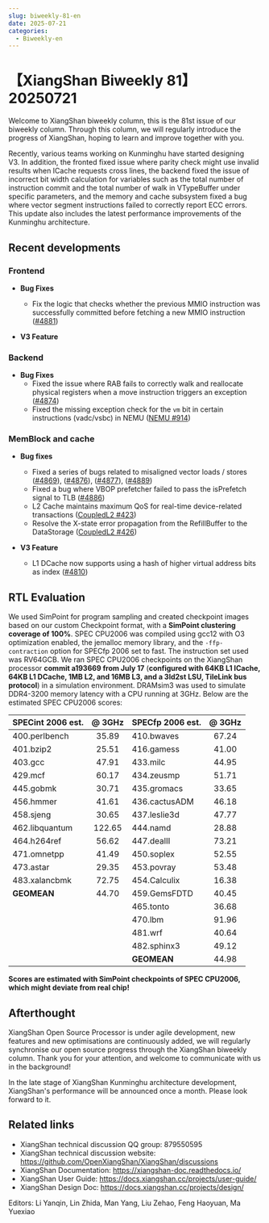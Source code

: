 ```yaml
---
slug: biweekly-81-en
date: 2025-07-21
categories:
  - Biweekly-en
---
```


# 【XiangShan Biweekly 81】20250721

Welcome to XiangShan biweekly column, this is the 81st issue of our biweekly column. Through this column, we will regularly introduce the progress of XiangShan, hoping to learn and improve together with you.

Recently, various teams working on Kunminghu have started designing V3. In addition, the fronted fixed issue where parity check might use invalid results when ICache requests cross lines, the backend fixed the issue of incorrect bit width calculation for variables such as the total number of instruction commit and the total number of walk in VTypeBuffer under specific parameters, and the memory and cache subsystem fixed a bug where vector segment instructions failed to correctly report ECC errors. This update also includes the latest performance improvements of the Kunminghu architecture.

<!-- more -->
## Recent developments

### Frontend

- **Bug Fixes**
    - Fix the logic that checks whether the previous MMIO instruction was successfully committed before fetching a new MMIO instruction ([#4881](https://github.com/OpenXiangShan/XiangShan/pull/4881))

- **V3 Feature**

### Backend

- **Bug Fixes**
  * Fixed the issue where RAB fails to correctly walk and reallocate physical registers when a move instruction triggers an exception ([#4874](https://github.com/OpenXiangShan/XiangShan/pull/4874))
  * Fixed the missing exception check for the `vm` bit in certain instructions (vadc/vsbc) in NEMU ([NEMU #914](https://github.com/OpenXiangShan/NEMU/pull/914))

### MemBlock and cache

- **Bug fixes**
    - Fixed a series of bugs related to misaligned vector loads / stores ([#4869](https://github.com/OpenXiangShan/XiangShan/pull/4869)), ([#4876](https://github.com/OpenXiangShan/XiangShan/pull/4876)), ([#4877](https://github.com/OpenXiangShan/XiangShan/pull/4877)), ([#4889](https://github.com/OpenXiangShan/XiangShan/pull/4889))
    - Fixed a bug where VBOP prefetcher failed to pass the isPrefetch signal to TLB ([#4886](https://github.com/OpenXiangShan/XiangShan/pull/4886))
    - L2 Cache maintains maximum QoS for real-time device-related transactions ([CoupledL2 #423](https://github.com/OpenXiangShan/CoupledL2/pull/423))
    - Resolve the X-state error propagation from the RefillBuffer to the DataStorage ([CoupledL2 #426](https://github.com/OpenXiangShan/CoupledL2/pull/426))

- **V3 Feature**
    - L1 DCache now supports using a hash of higher virtual address bits as index ([#4810](https://github.com/OpenXiangShan/XiangShan/pull/4810))

## RTL Evaluation

We used SimPoint for program sampling and created checkpoint images based on our custom Checkpoint format, with a **SimPoint clustering coverage of 100%**. SPEC CPU2006 was compiled using gcc12 with O3 optimization enabled, the jemalloc memory library, and the `-ffp-contraction` option for SPECfp 2006 set to fast. The instruction set used was RV64GCB. We ran SPEC CPU2006 checkpoints on the XiangShan processor **commit a193669 from July 17** (**configured with 64KB L1 ICache, 64KB L1 DCache, 1MB L2, and 16MB L3, and a 3ld2st LSU, TileLink bus protocol**) in a simulation environment. DRAMsim3 was used to simulate DDR4-3200 memory latency with a CPU running at 3GHz. Below are the estimated SPEC CPU2006 scores:

| SPECint 2006 est. | @ 3GHz | SPECfp 2006 est.  | @ 3GHz |
| :---------------- | :----: | :---------------- | :----: |
| 400.perlbench     | 35.89  | 410.bwaves        | 67.24  |
| 401.bzip2         | 25.51  | 416.gamess        | 41.00  |
| 403.gcc           | 47.91  | 433.milc          | 44.95  |
| 429.mcf           | 60.17  | 434.zeusmp        | 51.71  |
| 445.gobmk         | 30.71  | 435.gromacs       | 33.65  |
| 456.hmmer         | 41.61  | 436.cactusADM     | 46.18  |
| 458.sjeng         | 30.65  | 437.leslie3d      | 47.77  |
| 462.libquantum    | 122.65 | 444.namd          | 28.88  |
| 464.h264ref       | 56.62  | 447.dealII        | 73.21  |
| 471.omnetpp       | 41.49  | 450.soplex        | 52.55  |
| 473.astar         | 29.35  | 453.povray        | 53.48  |
| 483.xalancbmk     | 72.75  | 454.Calculix      | 16.38  |
| **GEOMEAN**       | 44.70  | 459.GemsFDTD      | 40.45  |
|                   |        | 465.tonto         | 36.68  |
|                   |        | 470.lbm           | 91.96  |
|                   |        | 481.wrf           | 40.64  |
|                   |        | 482.sphinx3       | 49.12  |
|                   |        | **GEOMEAN**       | 44.98  |

**Scores are estimated with SimPoint checkpoints of SPEC CPU2006, which might deviate from real chip!**

## Afterthought

XiangShan Open Source Processor is under agile development, new features and new optimisations are continuously added, we will regularly synchronise our open source progress through the XiangShan biweekly column. Thank you for your attention, and welcome to communicate with us in the background!

In the late stage of XiangShan Kunminghu architecture development, XiangShan's performance will be announced once a month. Please look forward to it.

## Related links

- XiangShan technical discussion QQ group: 879550595
- XiangShan technical discussion website: https://github.com/OpenXiangShan/XiangShan/discussions
- XiangShan Documentation: https://xiangshan-doc.readthedocs.io/
- XiangShan User Guide: https://docs.xiangshan.cc/projects/user-guide/
- XiangShan Design Doc: https://docs.xiangshan.cc/projects/design/

Editors: Li Yanqin, Lin Zhida, Man Yang, Liu Zehao, Feng Haoyuan, Ma Yuexiao
